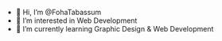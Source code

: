 - 👋 Hi, I’m @FohaTabassum
- 👀 I’m interested in Web Development
- 🌱 I’m currently learning Graphic Design & Web Development

<!---
FohaTabassum/FohaTabassum is a ✨ special ✨ repository because its `README.md` (this file) appears on your GitHub profile.
You can click the Preview link to take a look at your changes.
--->
